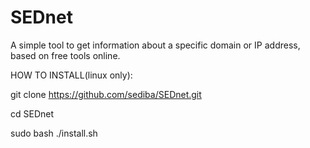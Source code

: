 # SEDnet

A simple tool to get information about a specific domain or IP address, based on free tools online.

HOW TO INSTALL(linux only):

git clone https://github.com/sediba/SEDnet.git

cd SEDnet

sudo bash ./install.sh


